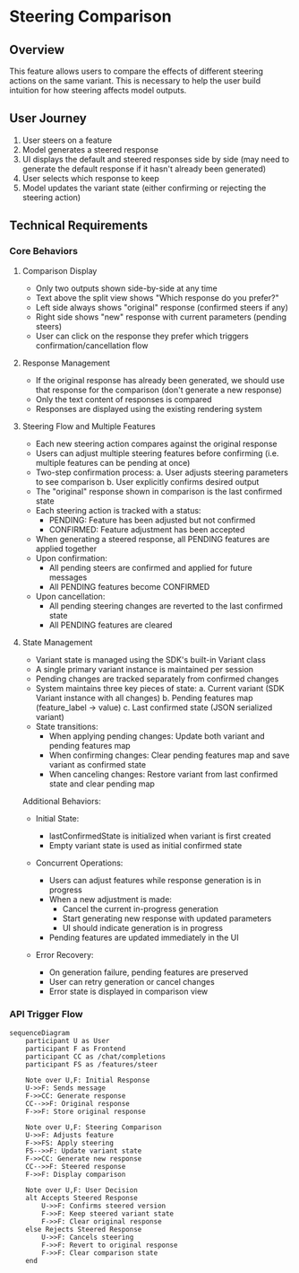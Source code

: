 # Steering Comparison 

## Overview
This feature allows users to compare the effects of different steering actions on the same variant. This is necessary to help the user build intuition for how steering affects model outputs.

## User Journey
1. User steers on a feature
2. Model generates a steered response
3. UI displays the default and steered responses side by side (may need to generate the default response if it hasn't already been generated)
4. User selects which response to keep
5. Model updates the variant state (either confirming or rejecting the steering action)

## Technical Requirements

### Core Behaviors
1. Comparison Display
   - Only two outputs shown side-by-side at any time
   - Text above the split view shows "Which response do you prefer?"
   - Left side always shows "original" response (confirmed steers if any)
   - Right side shows "new" response with current parameters (pending steers)
   - User can click on the response they prefer which triggers confirmation/cancellation flow

2. Response Management
   - If the original response has already been generated, we should use that response for the comparison (don't generate a new response)
   - Only the text content of responses is compared
   - Responses are displayed using the existing rendering system

3. Steering Flow and Multiple Features
   - Each new steering action compares against the original response
   - Users can adjust multiple steering features before confirming (i.e. multiple features can be pending at once)
   - Two-step confirmation process:
     a. User adjusts steering parameters to see comparison
     b. User explicitly confirms desired output
   - The "original" response shown in comparison is the last confirmed state
   - Each steering action is tracked with a status:
     - PENDING: Feature has been adjusted but not confirmed
     - CONFIRMED: Feature adjustment has been accepted
   - When generating a steered response, all PENDING features are applied together
   - Upon confirmation:
     - All pending steers are confirmed and applied for future messages
     - All PENDING features become CONFIRMED
   - Upon cancellation:
     - All pending steering changes are reverted to the last confirmed state
     - All PENDING features are cleared

4. State Management
   - Variant state is managed using the SDK's built-in Variant class
   - A single primary variant instance is maintained per session
   - Pending changes are tracked separately from confirmed changes
   - System maintains three key pieces of state:
     a. Current variant (SDK Variant instance with all changes)
     b. Pending features map (feature_label -> value)
     c. Last confirmed state (JSON serialized variant)
   - State transitions:
     - When applying pending changes: Update both variant and pending features map
     - When confirming changes: Clear pending features map and save variant as confirmed state
     - When canceling changes: Restore variant from last confirmed state and clear pending map

   Additional Behaviors:
   - Initial State:
     - lastConfirmedState is initialized when variant is first created
     - Empty variant state is used as initial confirmed state
   
   - Concurrent Operations:
     - Users can adjust features while response generation is in progress
     - When a new adjustment is made:
       - Cancel the current in-progress generation
       - Start generating new response with updated parameters
       - UI should indicate generation is in progress
     - Pending features are updated immediately in the UI
   
   - Error Recovery:
     - On generation failure, pending features are preserved
     - User can retry generation or cancel changes
     - Error state is displayed in comparison view


### API Trigger Flow
```mermaid
sequenceDiagram
    participant U as User
    participant F as Frontend
    participant CC as /chat/completions
    participant FS as /features/steer

    Note over U,F: Initial Response
    U->>F: Sends message
    F->>CC: Generate response
    CC-->>F: Original response
    F->>F: Store original response

    Note over U,F: Steering Comparison
    U->>F: Adjusts feature
    F->>FS: Apply steering
    FS-->>F: Update variant state
    F->>CC: Generate new response
    CC-->>F: Steered response
    F->>F: Display comparison

    Note over U,F: User Decision
    alt Accepts Steered Response
        U->>F: Confirms steered version
        F->>F: Keep steered variant state
        F->>F: Clear original response
    else Rejects Steered Response
        U->>F: Cancels steering
        F->>F: Revert to original response
        F->>F: Clear comparison state
    end
```